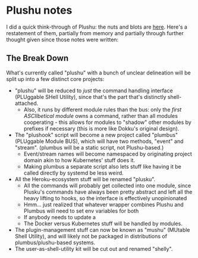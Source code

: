 # Plushu notes

I did a quick think-through of Plushu: the nuts and blots are [here][noise]. Here's a restatement of them, partially from memory and partially through further thought given since those notes were written:

## The Break Down

What's currently called "plushu" with a bunch of unclear delineation will be split up into a few distinct core projects:

- "plushu" will be reduced to *just* the command handling interface (PLUggable SHell Utility), since that's the part that's distinctly shell-attached.
  - Also, it runs by different module rules than the bus: only the *first ASCIIbetical module* owns a command, rather than all modules cooperating - this allows for modules to "shadow" other modules by prefixes if necessary (this is more like Dokku's original design).
- The "plushook" script will become a new project called "plumbus" (PLUggable Module BUS), which will have two methods, "event" and "stream". (plumbus will be a static script, not Plushu-based.)
  - Event/stream names will become namespaced by originating project domain akin to how Kubernetes' stuff does it.
  - Making plumbus a separate script also lets stuff like having it be called directly by systemd be less weird.
- All the Heroku-ecosystem stuff will be renamed "plusku".
  - All the commands will probably get collected into one module, since Plusku's commands have always been pretty abstract and left all the heavy lifting to hooks, so the interface is effectively unopinionated
  - Hmm... just realized that whatever wrapper combines Plushu and Plumbus will need to set env variables for both
  - If anybody needs to update a
  - The Docker versus Kubernetes stuff will be handled by modules.
- The plugin-management stuff can now be known as "mushu" (MUtable Shell Utility), and will likely not be packaged in distributions of plumbus/plushu-based systems.
- The user-as-shell-utility kit will be cut out and renamed "shelly".

[noise]: ade465ec-5355-442d-855a-aeea7ca32907.md
